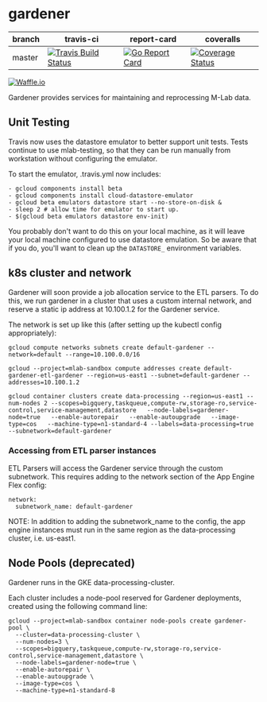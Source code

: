 # gardener
| branch | travis-ci | report-card | coveralls |
|--------|-----------|-----------|-------------|
| master | [![Travis Build Status](https://travis-ci.org/m-lab/etl-gardener.svg?branch=master)](https://travis-ci.org/m-lab/etl-gardener) | [![Go Report Card](https://goreportcard.com/badge/github.com/m-lab/etl-gardener)](https://goreportcard.com/report/github.com/m-lab/etl-gardener) | [![Coverage Status](https://coveralls.io/repos/m-lab/etl-gardener/badge.svg?branch=master)](https://coveralls.io/github/m-lab/etl-gardener?branch=master) |

[![Waffle.io](https://badge.waffle.io/m-lab/etl-gardener.svg?title=Ready)](http://waffle.io/m-lab/etl-gardener)

Gardener provides services for maintaining and reprocessing M-Lab data.

## Unit Testing

Travis now uses the datastore emulator to better support unit tests.
Tests continue to use mlab-testing, so that they can be run manually from
workstation without configuring the emulator.

To start the emulator, .travis.yml now includes:

```base
- gcloud components install beta
- gcloud components install cloud-datastore-emulator
- gcloud beta emulators datastore start --no-store-on-disk &
- sleep 2 # allow time for emulator to start up.
- $(gcloud beta emulators datastore env-init)
```

You probably don't want to do this on your local machine, as it will leave
your local machine configured to use datastore emulation.  So be aware
that if you do, you'll want to clean up the `DATASTORE_` environment variables.


## k8s cluster and network

Gardener will soon provide a job allocation service to the ETL parsers.  To do this, we run gardener in a cluster that uses a custom internal network, and reserve a static ip address at 10.100.1.2 for the Gardener service.

The network is set up like this (after setting up the kubectl config appropriately):

```
gcloud compute networks subnets create default-gardener --network=default --range=10.100.0.0/16
```

```
gcloud --project=mlab-sandbox compute addresses create default-gardener-etl-gardener --region=us-east1 --subnet=default-gardener --addresses=10.100.1.2
```

```
gcloud container clusters create data-processing --region=us-east1 --num-nodes 2 --scopes=bigquery,taskqueue,compute-rw,storage-ro,service-control,service-management,datastore   --node-labels=gardener-node=true   --enable-autorepair   --enable-autoupgrade   --image-type=cos   --machine-type=n1-standard-4 --labels=data-processing=true --subnetwork=default-gardener
```

### Accessing from ETL parser instances

ETL Parsers will access the Gardener service through the custom subnetwork.  This requires adding to the network section of the App Engine Flex config:
```
network:
  subnetwork_name: default-gardener
```

NOTE: In addition to adding the subnetwork_name to the config, the app engine instances must run in the same region as the data-processing cluster, i.e. us-east1.

## Node Pools (deprecated)

Gardener runs in the GKE data-processing-cluster.

Each cluster includes a node-pool reserved for Gardener deployments, created
using the following command line:

```
gcloud --project=mlab-sandbox container node-pools create gardener-pool \
  --cluster=data-processing-cluster \
  --num-nodes=3 \
  --scopes=bigquery,taskqueue,compute-rw,storage-ro,service-control,service-management,datastore \
  --node-labels=gardener-node=true \
  --enable-autorepair \
  --enable-autoupgrade \
  --image-type=cos \
  --machine-type=n1-standard-8
```
